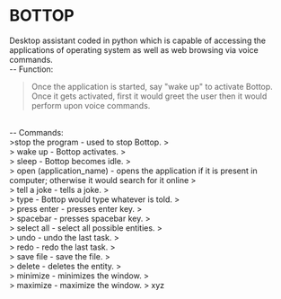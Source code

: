 # BOTTOP
Desktop assistant coded in python which is capable of accessing the applications of operating system as well as web browsing via voice commands.
<br>
-- Function:
> Once the application is started, say "wake up" to activate Bottop. Once it gets activated, first it would greet the user then it would perform upon voice commands.
<br>
-- Commands:
<br>
>stop the program - used to stop Bottop.
> <br>
> wake up - Bottop activates.
> <br>
> sleep - Bottop becomes idle.
> <br>
> open (application_name) - opens the application if it is present in computer; otherwise it would search for it online
> <br>
> tell a joke - tells a joke.
> <br>
> type - Bottop would type whatever is told.
> <br>
> press enter - presses enter key.
> <br>
> spacebar - presses spacebar key.
> <br>
> select all - select all possible entities.
> <br>
> undo - undo the last task.
> <br>
> redo - redo the last task.
> <br>
> save file - save the file.
> <br>
> delete - deletes the entity.
> <br>
> minimize - minimizes the window.
> <br>
> maximize - maximize the window.
> xyz
